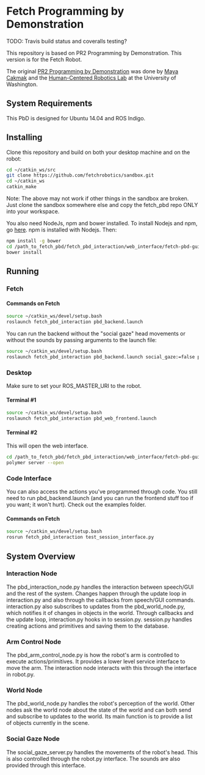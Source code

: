 # Fetch Programming by Demonstration

TODO: Travis build status and coveralls testing?

This repository is based on PR2 Programming by Demonstration. This version is for the Fetch Robot.

The original [PR2 Programming by Demonstration](https://github.com/PR2/pr2_pbd) was done by [Maya Cakmak](http://www.mayacakmak.com/) and the [Human-Centered Robotics Lab](https://hcrlab.cs.washington.edu/) at the University of Washington.

## System Requirements
This PbD is designed for Ubuntu 14.04 and ROS Indigo.

## Installing
Clone this repository and build on both your desktop machine and on the robot:
```bash
cd ~/catkin_ws/src
git clone https://github.com/fetchrobotics/sandbox.git
cd ~/catkin_ws
catkin_make
```
Note: The above may not work if other things in the sandbox are broken. Just clone the sandbox somewhere else and copy the fetch_pbd repo ONLY into your workspace.

You also need NodeJs, npm and bower installed. To install Nodejs and npm, go [here](https://nodejs.org/en/). npm is installed with Nodejs. Then:
```bash
npm install -g bower
cd /path_to_fetch_pbd/fetch_pbd_interaction/web_interface/fetch-pbd-gui
bower install
```

## Running
### Fetch
#### Commands on Fetch
```bash
source ~/catkin_ws/devel/setup.bash
roslaunch fetch_pbd_interaction pbd_backend.launch
```
You can run the backend without the "social gaze" head movements or without the sounds by passing arguments to the launch file:
```bash
source ~/catkin_ws/devel/setup.bash
roslaunch fetch_pbd_interaction pbd_backend.launch social_gaze:=false play_sound:=false
```
### Desktop
Make sure to set your ROS_MASTER_URI to the robot.
#### Terminal #1
```bash
source ~/catkin_ws/devel/setup.bash
roslaunch fetch_pbd_interaction pbd_web_frontend.launch
```
#### Terminal #2
This will open the web interface.
```bash
cd /path_to_fetch_pbd/fetch_pbd_interaction/web_interface/fetch-pbd-gui
polymer server --open
```

### Code Interface
You can also access the actions you've programmed through code. You still need to run pbd_backend.launch (and you can run the frontend stuff too if you want; it won't hurt). Check out the examples folder.
#### Commands on Fetch
```bash
source ~/catkin_ws/devel/setup.bash
rosrun fetch_pbd_interaction test_session_interface.py
```

## System Overview
### Interaction Node
The pbd_interaction_node.py handles the interaction between speech/GUI and the rest of the system. Changes happen through the update loop in interaction.py and also through the callbacks from speech/GUI commands. interaction.py also subscribes to updates from the pbd_world_node.py, which notifies it of changes in objects in the world. Through callbacks and the update loop, interaction.py hooks in to session.py. session.py handles creating actions and primitives and saving them to the database.

### Arm Control Node
The pbd_arm_control_node.py is how the robot's arm is controlled to execute actions/primitives. It provides a lower level service interface to move the arm. The interaction node interacts with this through the interface in robot.py.

### World Node
The pbd_world_node.py handles the robot's perception of the world. Other nodes ask the world node about the state of the world and can both send and subscribe to updates to the world. Its main function is to provide a list of objects currently in the scene.

### Social Gaze Node
The social_gaze_server.py handles the movements of the robot's head. This is also controlled through the robot.py interface. The sounds are also provided through this interface.

